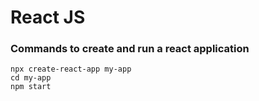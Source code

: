 # React JS

### Commands to create and run a react application
```
npx create-react-app my-app
cd my-app
npm start
```

